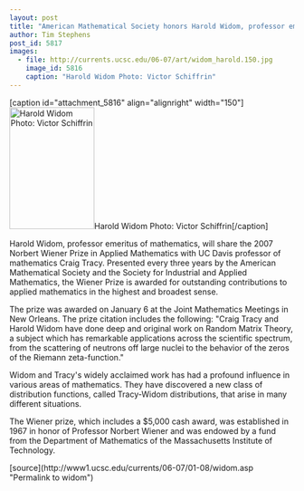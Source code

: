 ```yaml
---
layout: post
title: "American Mathematical Society honors Harold Widom, professor emeritus of mathematics"
author: Tim Stephens
post_id: 5817
images:
  - file: http://currents.ucsc.edu/06-07/art/widom_harold.150.jpg
    image_id: 5816
    caption: "Harold Widom Photo: Victor Schiffrin"
---
```


[caption id="attachment_5816" align="alignright" width="150"]<a href="http://localhost/mysite/wp-content/uploads/2007/01/widom_harold.150.jpg"><img class="size-full wp-image-5816" src="http://localhost/mysite/wp-content/uploads/2007/01/widom_harold.150.jpg" alt="Harold Widom Photo: Victor Schiffrin" width="150" height="215" /></a>Harold Widom Photo: Victor Schiffrin[/caption]
<a name="content" id="content"></a>
<p>
  Harold Widom, professor emeritus of mathematics, will share the 2007 Norbert Wiener Prize in Applied Mathematics with UC Davis professor of mathematics Craig Tracy. Presented every three years by the American Mathematical Society and the Society for Industrial and Applied Mathematics, the Wiener Prize is awarded for outstanding contributions to applied mathematics in the highest and broadest sense.
</p>
<p>
  The prize was awarded on January 6 at the Joint Mathematics Meetings in New Orleans. The prize citation includes the following: "Craig Tracy and Harold Widom have done deep and original work on Random Matrix Theory, a subject which has remarkable applications across the scientific spectrum, from the scattering of neutrons off large nuclei to the behavior of the zeros of the Riemann zeta-function."
</p>
<p>
  Widom and Tracy's widely acclaimed work has had a profound influence in various areas of mathematics. They have discovered a new class of distribution functions, called Tracy-Widom distributions, that arise in many different situations.
</p>
<p>
  The Wiener prize, which includes a $5,000 cash award, was established in 1967 in honor of Professor Norbert Wiener and was endowed by a fund from the Department of Mathematics of the Massachusetts Institute of Technology.
</p>
[source](http://www1.ucsc.edu/currents/06-07/01-08/widom.asp "Permalink to widom")
